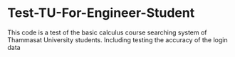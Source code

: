 # Test-TU-For-Engineer-Student
This code is a test of the basic calculus course searching system of Thammasat University students. Including testing the accuracy of the login data
